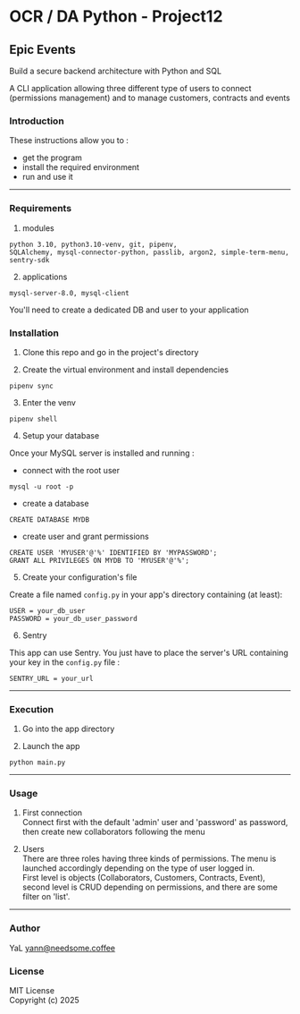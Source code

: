 # OCR / DA Python - Project12

## Epic Events

Build a secure backend architecture with Python and SQL

A CLI application allowing three different type of users to connect
(permissions management) and to manage customers, contracts and events

### Introduction

These instructions allow you to :
- get the program
- install the required environment
- run and use it

---
### Requirements

1. modules
```
python 3.10, python3.10-venv, git, pipenv,  
SQLAlchemy, mysql-connector-python, passlib, argon2, simple-term-menu, sentry-sdk
```

2. applications
```
mysql-server-8.0, mysql-client
```
You'll need to create a dedicated DB and user to your application

### Installation

1. Clone this repo and go in the project's directory

2. Create the virtual environment and install dependencies
```
pipenv sync
```
3. Enter the venv
```
pipenv shell
```
4. Setup your database  

Once your MySQL server is installed and running :
- connect with the root user  
```
mysql -u root -p
```
- create a database  
```
CREATE DATABASE MYDB
```
- create user and grant permissions  
```
CREATE USER 'MYUSER'@'%' IDENTIFIED BY 'MYPASSWORD'; 
GRANT ALL PRIVILEGES ON MYDB TO 'MYUSER'@'%';
```

5. Create your configuration's file  

Create a file named `config.py` in your app's directory containing (at least):
```
USER = your_db_user
PASSWORD = your_db_user_password
```

6. Sentry  

This app can use Sentry. You just have to place the server's URL containing your 
key in the `config.py` file :
```
SENTRY_URL = your_url
```
---
### Execution

1. Go into the app directory

2. Launch the app
```
python main.py
```

___
### Usage

1. First connection  
Connect first with the default 'admin' user and 'password' as password, then create new collaborators following the menu  
 

2. Users  
There are three roles having three kinds of permissions. The menu is launched accordingly depending on the type of user logged in.  
First level is objects (Collaborators, Customers, Contracts, Event), second level is CRUD depending on permissions, and there are some filter on 'list'.
-----
### Author

YaL  <yann@needsome.coffee>

### License

MIT License  
Copyright (c) 2025 

